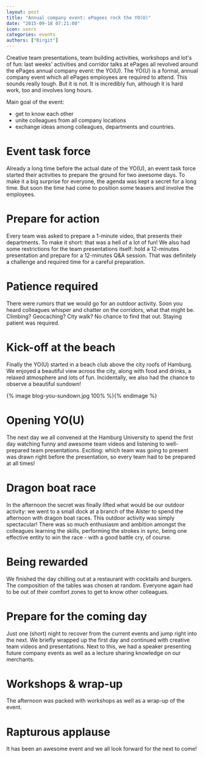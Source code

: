 ```yaml
---
layout: post
title: "Annual company event: ePagees rock the YO(U)"
date: "2015-09-18 07:21:00"
icon: users
categories: events
authors: ["Birgit"]
---
```


Creative team presentations, team building activities, workshops and lot's of fun: last weeks' activities and corridor talks at ePages all revolved around the ePages annual company event: the YO(U).
The YO(U) is a formal, annual company event which all ePages employees are required to attend.
This sounds really tough.
But it is not.
It is incredibly fun, although it is hard work, too and involves long hours.

Main goal of the event:

* get to know each other
* unite colleagues from all company locations
* exchange ideas among colleagues, departments and countries.

# Event task force

Already a long time before the actual date of the YO(U), an event task force started their activities to prepare the ground for two awesome days.
To make it a big surprise for everyone, the agenda was kept a secret for a long time.
But soon the time had come to position some teasers and involve the employees.

# Prepare for action

Every team was asked to prepare a 1-minute video, that presents their departments.
To make it short: that was a hell of a lot of fun!
We also had some restrictions for the team presentations itself: hold a 12-minutes presentation and prepare for a 12-minutes Q&A session.
That was definitely a challenge and required time for a careful preparation.

# Patience required

There were rumors that we would go for an outdoor activity.
Soon you heard colleagues whisper and chatter on the corridors, what that might be.
Climbing? Geocaching? City walk?
No chance to find that out.
Staying patient was required.

# Kick-off at the beach

Finally the YO(U) started in a beach club above the city roofs of Hamburg.
We enjoyed a beautiful view across the city, along with food and drinks, a relaxed atmosphere and lots of fun.
Incidentally, we also had the chance to observe a beautiful sundown!

{% image blog-you-sundown.jpg 100% %}{% endimage %}

# Opening YO(U)

The next day we all convened at the Hamburg University to spend the first day watching funny and awesome team videos and listening to well-prepared team presentations.
Exciting: which team was going to present was drawn right before the presentation, so every team had to be prepared at all times!

# Dragon boat race

In the afternoon the secret was finally lifted what would be our outdoor activity: we went to a small dock at a branch of the Alster to spend the afternoon with dragon boat races.
This outdoor activity was simply spectacular!
There was so much enthusiasm and ambition amongst the colleagues learning the skills, performing the strokes in sync, being one effective entity to win the race - with a good battle cry, of course.

# Being rewarded

We finished the day chilling out at a restaurant with cocktails and burgers.
The composition of the tables was chosen at random.
Everyone again had to be out of their comfort zones to get to know other colleagues.

# Prepare for the coming day

Just one (short) night to recover from the current events and jump right into the next.
We briefly wrapped up the first day and continued with creative team videos and presentations.
Next to this, we had a speaker presenting future company events as well as a lecture sharing knowledge on our merchants.

# Workshops & wrap-up

The afternoon was packed with workshops as well as a wrap-up of the event.

# Rapturous applause

It has been an awesome event and we all look forward for the next to come!
